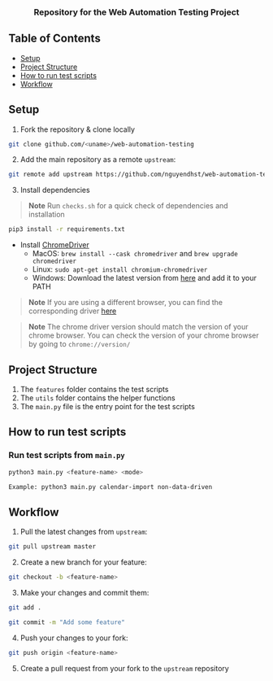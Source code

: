 <h3 align="center">
  Repository for the Web Automation Testing Project
</h3>

## Table of Contents

- [Setup](#setup)
- [Project Structure](#project-structure)
- [How to run test scripts](#how-to-run-test-scripts)
- [Workflow](#workflow)


## Setup

1. Fork the repository & clone locally

```bash
git clone github.com/<uname>/web-automation-testing
```

2. Add the main repository as a remote `upstream`:

```bash
git remote add upstream https://github.com/nguyendhst/web-automation-testing.git
```

3. Install dependencies

>**Note** Run `checks.sh` for a quick check of dependencies and installation

```bash
pip3 install -r requirements.txt
```

- Install [ChromeDriver](https://chromedriver.chromium.org/downloads)
	- MacOS: `brew install --cask chromedriver` and `brew upgrade chromedriver`
	- Linux: `sudo apt-get install chromium-chromedriver`
	- Windows: Download the latest version from [here](https://chromedriver.chromium.org/downloads) and add it to your PATH

>**Note** If you are using a different browser, you can find the corresponding driver [here](https://www.selenium.dev/documentation/en/webdriver/driver_requirements/)

>**Note** The chrome driver version should match the version of your chrome browser. You can check the version of your chrome browser by going to `chrome://version/`


## Project Structure

1. The `features` folder contains the test scripts
2. The `utils` folder contains the helper functions
3. The `main.py` file is the entry point for the test scripts

## How to run test scripts
### Run test scripts from `main.py`
```bash
python3 main.py <feature-name> <mode>

Example: python3 main.py calendar-import non-data-driven
```

## Workflow

1. Pull the latest changes from `upstream`:

```bash
git pull upstream master
```

2. Create a new branch for your feature:

```bash
git checkout -b <feature-name>
```

3. Make your changes and commit them:

```bash
git add .

git commit -m "Add some feature"
```

4. Push your changes to your fork:

```bash
git push origin <feature-name>
```

5. Create a pull request from your fork to the `upstream` repository